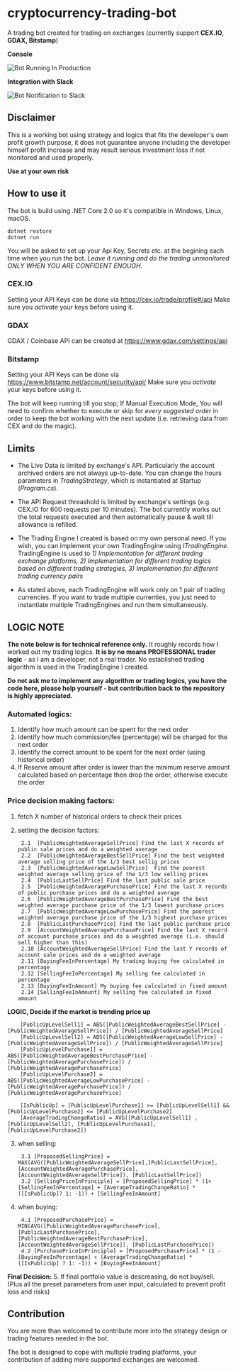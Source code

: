 # cryptocurrency-trading-bot
A trading bot created for trading on exchanges (currently support **CEX.IO, GDAX, Bitstamp**)

**Console**

![Bot Running In Production](https://raw.githubusercontent.com/mleader1/cryptocurrency-trading-bot/master/demo.png)

**Integration with Slack**

![Bot Notification to Slack](https://raw.githubusercontent.com/mleader1/cryptocurrency-trading-bot/master/demo-slack.png)

## Disclaimer
This is a working bot using strategy and logics that fits the developer's own profit growth purpose, it does not guarantee anyone including the developer himself profit increase and may result serious investment loss if not monitored and used properly.

**Use at your own risk**

## How to use it

The bot is build using .NET Core 2.0 so it's compatible in Windows, Linux, macOS. 
```
dotnet restore
dotnet run
```
You will be asked to set up your Api Key, Secrets etc. at the begining each time when you run the bot. *Leave it running and do the trading unmonitored ONLY WHEN YOU ARE CONFIDENT ENOUGH*. 


### CEX.IO 
Setting your API Keys can be done via https://cex.io/trade/profile#/api Make sure you *activate* your keys before using it.
### GDAX
GDAX / Coinbase API can be created at https://www.gdax.com/settings/api  
### Bitstamp
Setting your API Keys can be done via https://www.bitstamp.net/account/security/api/ Make sure you *activate* your keys before using it.

The bot will keep running till you stop; If Manual Execution Mode, You will need to confirm whether to execute or skip for *every suggested order* in order to keep the bot working with the next update (i.e. retrieving data from CEX and do the magic).

## Limits

- The Live Data is limited by exchange's API. Particularly the account archived orders are not always up-to-date. You can change the hours parameters in *TradingStrategy*, which is instantiated at Startup (*Program.cs*).

- The API Request threashold is limited by exchange's settings (e.g. CEX.IO for 600 requests per 10 minutes). The bot currently works out the total requests executed and then automatically pause & wait till allowance is refilled.

- The Trading Engine I created is based on my own personal need. If you wish, you can implement your own TradingEngine using *ITradingEngine*.  TradingEngine is used to *1) Implementation for different trading exchange platforms, 2) Implementation for different trading logics based on different trading strategies, 3) Implementation for different trading currency pairs*

- As stated above, each TradingEngine will work only on 1 pair of trading currencies. If you want to trade multiple currenties, you just need to instantiate multiple TradingEngines and run them simultaneously. 

## LOGIC NOTE

**The note below is for technical reference only.** It roughly records how I worked out my trading logics. **It is by no means PROFESSIONAL trader logic** - as I am a developer, not a real trader.  No established trading algorithm is used in the TradingEngine I created.

**Do not ask me to implement any algorithm or trading logics, you have the code here, please help yourself - but contribution back to the repository is highly appreciated.**

### Automated logics:
1. Identify how much amount can be spent for the next order
2. Identify how much commission/fee (percentage) will be charged for the next order
3. Identify the correct amount to be spent for the next order (using historical order)
4. If Reserve amount after order is lower than the minimum reserve amount calculated based on percentage then drop the order, otherwise execute the order

### Price decision making factors:
1. fetch X number of historical orders to check their prices
2. setting the decision factors:

        2.1  [PublicWeightedAverageSellPrice] Find the last X records of public sale prices and do a weighted average
        2.2  [PublicWeightedAverageBestSellPrice] Find the best weighted average selling price of the 1/3 best sellig prices
        2.3  [PublicWeightedAverageLowSellPrice]  Find the poorest weighted average selling price of the 1/3 low selling prices
        2.4  [PublicLastSellPrice] Find the last public sale price
        2.5  [PublicWeightedAveragePurchasePrice] Find the last X records of public purchase prices and do a weighted average
        2.6  [PublicWeightedAverageBestPurchasePrice] Find the best weighted average purchase price of the 1/3 lowest purchase prices
        2.7  [PublicWeightedAverageLowPurchasePrice] Find the poorest weighted average purchase price of the 1/3 highest purchase prices
        2.8  [PublicLastPurchasePrice] Find the last public purchase price
        2.9  [AccountWeightedAveragePurchasePrice] Find the last X record of account purchase prices and do a weighted average (i.e. should sell higher than this)
        2.10 [AccountWeightedAverageSellPrice] Find the last Y records of account sale prices and do a weighted average
        2.11 [BuyingFeeInPercentage] My trading buying fee calculated in percentage
        2.12 [SellingFeeInPercentage] My selling fee calculated in percentage
        2.13 [BuyingFeeInAmount] My buying fee calculated in fixed amount
        2.14 [SellingFeeInAmount] My selling fee calculated in fixed amount

**LOGIC, Decide if the market is trending price up**

        [PublicUpLevelSell1] = ABS([PublicWeightedAverageBestSellPrice] - [PublicWeightedAverageSellPrice]) / [PublicWeightedAverageSellPrice]
        [PublicUpLevelSell2] = ABS([PublicWeightedAverageLowSellPrice] - [PublicWeightedAverageSellPrice]) / [PublicWeightedAverageSellPrice]
        [PublicUpLevelPurchase1] = ABS([PublicWeightedAverageBestPurchasePrice] - [PublicWeightedAveragePurchasePrice]) / [PublicWeightedAveragePurchasePrice]
        [PublicUpLevelPurchase2] = ABS([PublicWeightedAverageLowPurchasePrice] - [PublicWeightedAveragePurchasePrice]) / [PublicWeightedAveragePurchasePrice] 
       
        [IsPublicUp] = [PublicUpLevelPurchase1] >= [PublicUpLevelSell1] && [PublicUpLevelPurchase2] <= [PublicUpLevelPurchase2]
        [AverageTradingChangeRatio] = AVG([PublicUpLevelSell1] , [PublicUpLevelSell2], [PublicUpLevelPurchase1], [PublicUpLevelPurchase2])


3. when selling:

        3.1 [ProposedSellingPrice] = MAX(AVG([PublicWeightedAverageSellPrice],[PublicLastSellPrice], [AccountWeightedAveragePurchasePrice], [AccountWeightedAverageSellPrice]), [PublicLastSellPrice])
        3.2 [SellingPriceInPrinciple] = [ProposedSellingPrice] * (1+ [SellingFeeInPercentage] + [AverageTradingChangeRatio] * ([IsPublicUp]? 1: -1)) + [SellingFeeInAmount]

4. when buying:

        4.1 [ProposedPurchasePrice] = MIN(AVG([PublicWeightedAveragePurchasePrice],[PublicLastPurchasePrice], [PublicWeightedAverageBestPurchasePrice], [AccountWeightedAverageSellPrice]), [PublicLastPurchasePrice])
        4.2 [PurchasePriceInPrinciple] = [ProposedPurchasePrice] * (1 - [BuyingFeeInPercentage] + [AverageTradingChangeRatio] * ([IsPublicUp] ? 1: -1)) + [BuyingFeeInAmount]

**Final Decision:**
5. If final portfolio value is descreasing, do not buy/sell. (Plus all the preset parameters from user input, calculated to prevent profit loss and risks)



## Contribution
You are more than welcomed to contribute more into the strategy design or trading features needed in the bot.  

The bot is designed to cope with multiple trading platforms, your contribution of adding more supported exchanges are welcomed.
